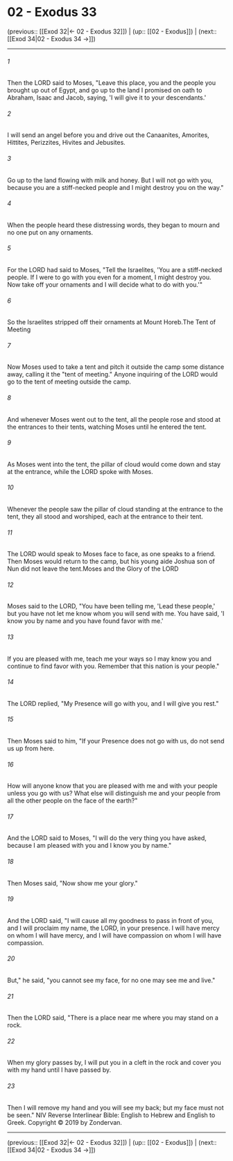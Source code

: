 # 02 - Exodus 33

(previous:: [[Exod 32|← 02 - Exodus 32]]) | (up:: [[02 - Exodus]]) | (next:: [[Exod 34|02 - Exodus 34 →]])

***


###### 1 
Then the LORD said to Moses, "Leave this place, you and the people you brought up out of Egypt, and go up to the land I promised on oath to Abraham, Isaac and Jacob, saying, 'I will give it to your descendants.' 

###### 2 
I will send an angel before you and drive out the Canaanites, Amorites, Hittites, Perizzites, Hivites and Jebusites. 

###### 3 
Go up to the land flowing with milk and honey. But I will not go with you, because you are a stiff-necked people and I might destroy you on the way." 

###### 4 
When the people heard these distressing words, they began to mourn and no one put on any ornaments. 

###### 5 
For the LORD had said to Moses, "Tell the Israelites, 'You are a stiff-necked people. If I were to go with you even for a moment, I might destroy you. Now take off your ornaments and I will decide what to do with you.'" 

###### 6 
So the Israelites stripped off their ornaments at Mount Horeb.The Tent of Meeting 

###### 7 
Now Moses used to take a tent and pitch it outside the camp some distance away, calling it the "tent of meeting." Anyone inquiring of the LORD would go to the tent of meeting outside the camp. 

###### 8 
And whenever Moses went out to the tent, all the people rose and stood at the entrances to their tents, watching Moses until he entered the tent. 

###### 9 
As Moses went into the tent, the pillar of cloud would come down and stay at the entrance, while the LORD spoke with Moses. 

###### 10 
Whenever the people saw the pillar of cloud standing at the entrance to the tent, they all stood and worshiped, each at the entrance to their tent. 

###### 11 
The LORD would speak to Moses face to face, as one speaks to a friend. Then Moses would return to the camp, but his young aide Joshua son of Nun did not leave the tent.Moses and the Glory of the LORD 

###### 12 
Moses said to the LORD, "You have been telling me, 'Lead these people,' but you have not let me know whom you will send with me. You have said, 'I know you by name and you have found favor with me.' 

###### 13 
If you are pleased with me, teach me your ways so I may know you and continue to find favor with you. Remember that this nation is your people." 

###### 14 
The LORD replied, "My Presence will go with you, and I will give you rest." 

###### 15 
Then Moses said to him, "If your Presence does not go with us, do not send us up from here. 

###### 16 
How will anyone know that you are pleased with me and with your people unless you go with us? What else will distinguish me and your people from all the other people on the face of the earth?" 

###### 17 
And the LORD said to Moses, "I will do the very thing you have asked, because I am pleased with you and I know you by name." 

###### 18 
Then Moses said, "Now show me your glory." 

###### 19 
And the LORD said, "I will cause all my goodness to pass in front of you, and I will proclaim my name, the LORD, in your presence. I will have mercy on whom I will have mercy, and I will have compassion on whom I will have compassion. 

###### 20 
But," he said, "you cannot see my face, for no one may see me and live." 

###### 21 
Then the LORD said, "There is a place near me where you may stand on a rock. 

###### 22 
When my glory passes by, I will put you in a cleft in the rock and cover you with my hand until I have passed by. 

###### 23 
Then I will remove my hand and you will see my back; but my face must not be seen." NIV Reverse Interlinear Bible: English to Hebrew and English to Greek. Copyright © 2019 by Zondervan.

***

(previous:: [[Exod 32|← 02 - Exodus 32]]) | (up:: [[02 - Exodus]]) | (next:: [[Exod 34|02 - Exodus 34 →]])
